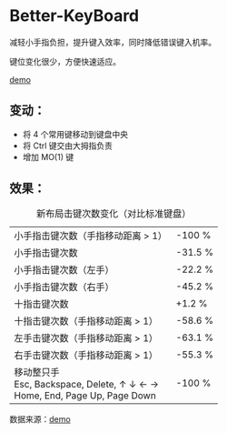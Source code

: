 
# Better-KeyBoard

减轻小手指负担，提升键入效率，同时降低错误键入机率。

键位变化很少，方便快速适应。

[demo](https://googee.github.io/Better-KeyBoard/dist)


## 变动：

- 将 4 个常用键移动到键盘中央
- 将 Ctrl 键交由大拇指负责
- 增加 MO(1) 键


## 效果：

<table>
    <caption>新布局击键次数变化（对比标准键盘）</caption>
    <tbody>
        <tr>
            <td>小手指击键次数（手指移动距离 > 1）</td>
            <td>-100 %</td>
        </tr>
        <tr>
            <td>小手指击键次数</td>
            <td>-31.5 %</td>
        </tr>
        <tr>
            <td>小手指击键次数（左手）</td>
            <td>-22.2 %</td>
        </tr>
        <tr>
            <td>小手指击键次数（右手）</td>
            <td>-45.2 %</td>
        </tr>
        <tr>
            <td>
                十指击键次数
            </td>
            <td>+1.2 %</td>
        </tr>
        <tr>
            <td>
                十指击键次数（手指移动距离 > 1）
            </td>
            <td>-58.6 %</td>
        </tr>
        <tr>
            <td>
                左手击键次数（手指移动距离 > 1）
            </td>
            <td>-63.1 %</td>
        </tr>
        <tr>
            <td>
                右手击键次数（手指移动距离 > 1）
            </td>
            <td>-55.3 %</td>
        </tr>
        <tr>
            <td>
                移动整只手
                <br />
                Esc, Backspace, Delete, ↑ ↓ ← →
                <br />
                Home, End, Page Up, Page Down
            </td>
            <td>-100 %</td>
        </tr>
    </tbody>
</table>

数据来源：[demo](https://googee.github.io/Better-KeyBoard/dist)
